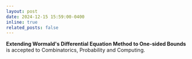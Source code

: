 ```yaml
---
layout: post
date: 2024-12-15 15:59:00-0400
inline: true
related_posts: false
---
```


<b> Extending Wormald's Differential Equation Method to One-sided Bounds </b> is accepted to Combinatorics, Probability and Computing.



